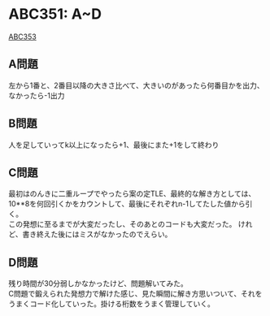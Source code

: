 # ABC351: A~D
[ABC353](https://atcoder.jp/contests/abc353)

## A問題
左から1番と、2番目以降の大きさ比べて、大きいのがあったら何番目かを出力、なかったら-1出力


## B問題
人を足していってk以上になったら+1、最後にまた+1をして終わり


## C問題
最初はのんきに二重ループでやったら案の定TLE、最終的な解き方としては、10**8を何回引くかをカウントして、最後にそれぞれn-1してたした値から引く。<br>
この発想に至るまでが大変だったし、そのあとのコードも大変だった。
けれど、書き終えた後にはミスがなかったのでえらい。

## D問題
残り時間が30分弱しかなかったけど、問題解いてみた。<br>
C問題で鍛えられた発想力で解けた感じ、見た瞬間に解き方思いついて、それをうまくコード化していった。掛ける桁数をうまく管理していく。
